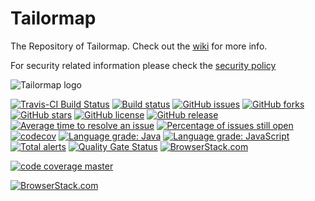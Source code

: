 Tailormap
========

The Repository of Tailormap.
Check out the [wiki](https://github.com/b3partners/Tailormap/wiki) for more info.

For security related information please check the [security policy](./.github/SECURITY.md)

![Tailormap logo](https://tailormap.nl/portal/custom/images/logo.png)


[![Travis-CI Build Status](https://travis-ci.com/B3Partners/tailormap.svg?branch=master)](https://travis-ci.com/B3Partners/tailormap)
[![Build status](https://ci.appveyor.com/api/projects/status/6wcsx39i2q3cx6k5/branch/master?svg=true)](https://ci.appveyor.com/project/mtoonen/tailormap/branch/master)
[![GitHub issues](https://img.shields.io/github/issues/B3Partners/tailormap.svg)](https://github.com/B3Partners/tailormap/issues)
[![GitHub forks](https://img.shields.io/github/forks/B3Partners/tailormap.svg)](https://github.com/B3Partners/tailormap/network)
[![GitHub stars](https://img.shields.io/github/stars/B3Partners/tailormap.svg)](https://github.com/B3Partners/tailormap/stargazers)
[![GitHub license](https://img.shields.io/badge/license-AGPLv3-blue.svg)](https://raw.githubusercontent.com/B3Partners/tailormap/master/LICENSE.txt)
[![GitHub release](https://img.shields.io/github/release/B3Partners/tailormap.svg?maxAge=2592000)]()
[![Average time to resolve an issue](http://isitmaintained.com/badge/resolution/B3Partners/tailormap.svg)](http://isitmaintained.com/project/B3Partners/tailormap "Average time to resolve an issue")
[![Percentage of issues still open](http://isitmaintained.com/badge/open/B3Partners/tailormap.svg)](http://isitmaintained.com/project/B3Partners/tailormap "Percentage of issues still open")
[![codecov](https://codecov.io/gh/B3Partners/tailormap/branch/master/graph/badge.svg)](https://codecov.io/gh/B3Partners/tailormap)
[![Language grade: Java](https://img.shields.io/lgtm/grade/java/g/B3Partners/tailormap.svg?logo=lgtm&logoWidth=18)](https://lgtm.com/projects/g/B3Partners/tailormap/context:java)
[![Language grade: JavaScript](https://img.shields.io/lgtm/grade/javascript/g/B3Partners/tailormap.svg?logo=lgtm&logoWidth=18)](https://lgtm.com/projects/g/B3Partners/tailormap/context:javascript)
[![Total alerts](https://img.shields.io/lgtm/alerts/g/B3Partners/tailormap.svg?logo=lgtm&logoWidth=18)](https://lgtm.com/projects/g/B3Partners/tailormap/alerts/)
[![Quality Gate Status](https://sonarcloud.io/api/project_badges/measure?project=B3Partners_tailormap&metric=alert_status)](https://sonarcloud.io/dashboard?id=B3Partners_tailormap)
[![BrowserStack.com](http://files.b3p.nl/flamingo/bs.png)]()

[![code coverage master](https://codecov.io/gh/B3Partners/tailormap/branch/master/graphs/sunburst.svg)](https://codecov.io/gh/B3Partners/tailormap/branch/master)

[![BrowserStack.com](http://files.b3p.nl/flamingo/bs.png)]()

